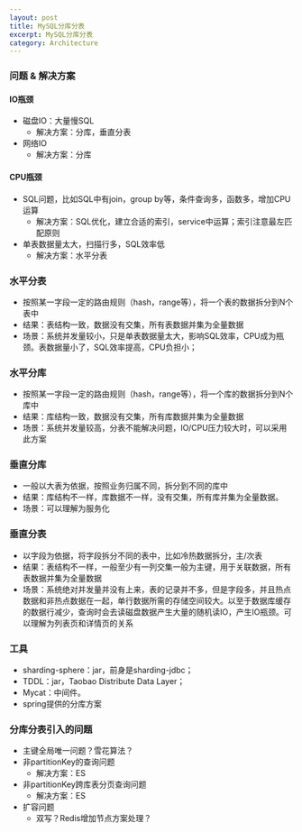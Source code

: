 ```yaml
---
layout: post
title: MySQL分库分表
excerpt: MySQL分库分表
category: Architecture
---
```


### 问题 & 解决方案
#### IO瓶颈
- 磁盘IO：大量慢SQL
  - 解决方案：分库，垂直分表
- 网络IO
  - 解决方案：分库

#### CPU瓶颈
- SQL问题，比如SQL中有join，group by等，条件查询多，函数多，增加CPU运算
  - 解决方案：SQL优化，建立合适的索引，service中运算；索引注意最左匹配原则
- 单表数据量太大，扫描行多，SQL效率低
  - 解决方案：水平分表

### 水平分表
- 按照某一字段一定的路由规则（hash，range等），将一个表的数据拆分到N个表中
- 结果：表结构一致，数据没有交集，所有表数据并集为全量数据
- 场景：系统并发量较小，只是单表数据量太大，影响SQL效率，CPU成为瓶颈。表数据量小了，SQL效率提高，CPU负担小；

### 水平分库
- 按照某一字段一定的路由规则（hash，range等），将一个库的数据拆分到N个库中
- 结果：库结构一致，数据没有交集，所有库数据并集为全量数据
- 场景：系统并发量较高，分表不能解决问题，IO/CPU压力较大时，可以采用此方案


### 垂直分库
- 一般以大表为依据，按照业务归属不同，拆分到不同的库中
- 结果：库结构不一样，库数据不一样，没有交集，所有库并集为全量数据。
- 场景：可以理解为服务化

### 垂直分表
- 以字段为依据，将字段拆分不同的表中，比如冷热数据拆分，主/次表
- 结果：表结构不一样，一般至少有一列交集一般为主键，用于关联数据，所有表数据并集为全量数据
- 场景：系统绝对并发量并没有上来，表的记录并不多，但是字段多，并且热点数据和非热点数据在一起，单行数据所需的存储空间较大。以至于数据库缓存的数据行减少，查询时会去读磁盘数据产生大量的随机读IO，产生IO瓶颈。可以理解为列表页和详情页的关系

### 工具
- sharding-sphere：jar，前身是sharding-jdbc；
- TDDL：jar，Taobao Distribute Data Layer；
- Mycat：中间件。
- spring提供的分库方案

### 分库分表引入的问题
- 主键全局唯一问题？雪花算法？
- 非partitionKey的查询问题
  - 解决方案：ES
- 非partitionKey跨库表分页查询问题
  - 解决方案：ES
- 扩容问题
  - 双写？Redis增加节点方案处理？





